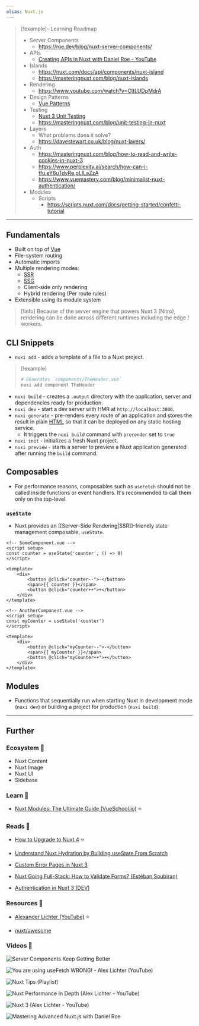 ```yaml
---
alias: Nuxt.js
---
```


> [!example]- Learning Roadmap
> - Server Components
>     - https://roe.dev/blog/nuxt-server-components/
> - APIs
>     - [Creating APIs in Nuxt with Daniel Roe - YouTube](https://www.youtube.com/watch?v=g6BVCBkRelw)
> - Islands
>     - https://nuxt.com/docs/api/components/nuxt-island
>     - https://masteringnuxt.com/blog/nuxt-islands
> - Rendering
>     - https://www.youtube.com/watch?v=CItLUDpMdrA
> - Design Patterns
>     - [Vue Patterns](https://www.patterns.dev/vue)
> - Testing
>     - [Nuxt 3 Unit Testing](https://www.youtube.com/playlist?list=PL9lzMEbdolKi-6O2DlUvZCJOvd9z7XEHg)
>     - https://masteringnuxt.com/blog/unit-testing-in-nuxt
> - Layers
>     - What problems does it solve?
>     - https://davestewart.co.uk/blog/nuxt-layers/
> - Auth
>     - https://masteringnuxt.com/blog/how-to-read-and-write-cookies-in-nuxt-3
>     - https://www.perplexity.ai/search/how-can-i-tfu.eY6uTdyRe.pLILaZzA
>     - https://www.vuemastery.com/blog/minimalist-nuxt-authentication/
> - Modules
>     - Scripts
>         - https://scripts.nuxt.com/docs/getting-started/confetti-tutorial

---
## Fundamentals

- Built on top of [Vue](Vue.md)
- File-system routing
- Automatic imports
- Multiple rendering modes:
    - [SSR](Server-Side%20Rendering.md)
    - [SSG](Static%20Site%20Generators.md)
    - Client-side only rendering
    - Hybrid rendering (Per route rules)
- Extensible using its module system

> [!info]
> Because of the server engine that powers Nuxt 3 (Nitro), rendering can be done across different runtimes including the edge / workers.

## CLI Snippets

- `nuxi add` - adds a template of a file to a Nuxt project.

> [!example]
> 
> ```bash
> # Generates `components/TheHeader.vue`
> nuxi add component TheHeader
> ```

- `nuxi build` - creates a `.output` directory with the application, server and dependencies ready for production.
- `nuxi dev` - start a dev server with HMR at `http://localhost:3000`.
- `nuxi generate` - pre-renders every route of an application and stores the result in plain [HTML](HTML.md) so that it can be deployed on any static hosting service. 
    - It triggers the `nuxi build` command with `prerender` set to `true`
- `nuxi init` - initializes a fresh Nuxt project.
- `nuxi preview` - starts a server to preview a Nuxt application generated after running the `build` command.

## Composables

- For performance reasons, composables such as `useFetch` should not be called inside functions or event handlers. It's recommended to call them only on the top-level.

### `useState`

- Nuxt provides an [[Server-Side Rendering|SSR]]-friendly state management composable,  `useState`.

```vue
<!-- SomeComponent.vue -->
<script setup>
const counter = useState('counter', () => 0)
</script>

<template>
    <div>
        <button @click="counter--">-</button>
        <span>{{ counter }}</span>
        <button @click="counter++">+</button>
    </div>
</template>
```

```vue
<!-- AnotherComponent.vue -->
<script setup>
const myCounter = useState('counter')
</script>

<template>
    <div>
        <button @click="myCounter--">-</button>
        <span>{{ myCounter }}</span>
        <button @click="myCounter++">+</button>
    </div>
</template>
```

## Modules

- Functions that sequentially run when starting Nuxt in development mode (`nuxi dev`) or building a project for production (`nuxi build`).

---
## Further
### Ecosystem 🌳

- Nuxt Content
- Nuxt Image
- Nuxt UI
- Sidebase

### Learn 🧠

- [Nuxt Modules: The Ultimate Guide (VueSchool.io)](https://vueschool.io/courses/nuxt-modules-the-ultimate-guide) ⭐

### Reads 📄

- [How to Upgrade to Nuxt 4](https://masteringnuxt.com/blog/complete-guide-how-to-upgrade-to-nuxt-4) ⭐

- [Understand Nuxt Hydration by Building useState From Scratch](https://masteringnuxt.com/blog/understand-nuxt-hydration-by-building-usestate-from-scratch)

- [Custom Error Pages in Nuxt 3](https://masteringnuxt.com/blog/custom-error-pages-in-nuxt3)

- [Nuxt Going Full-Stack: How to Validate Forms? (Estéban Soubiran)](https://soubiran.dev/posts/nuxt-going-full-stack-how-to-validate-forms)

- [Authentication in Nuxt 3 (DEV)](https://dev.to/rafaelmagalhaes/authentication-in-nuxt-3-375o)

### Resources 🧩

- [Alexander Lichter (YouTube)](https://www.youtube.com/@TheAlexLichter/videos) ⭐

- [nuxt/awesome](https://github.com/nuxt/awesome)

### Videos 🎥

![Server Components Keep Getting Better](https://www.youtube.com/watch?v=VyEPMQGozPk)

![You are using useFetch WRONG!  - Alex Lichter (YouTube)](https://www.youtube.com/watch?v=njsGVmcWviY)

![Nuxt Tips (Playlist)](https://www.youtube.com/watch?v=SXk-L19gTZk&list=PLQnM-cL9ttacXZavMQMT-0lyGki8iSkGF)

![Nuxt Performance In Depth (Alex Lichter - YouTube)](https://www.youtube.com/watch?v=laRJNkG_wls&list=PL06MUQt-_wls2sirXbt919cIbGvKv6k5Q&index=1)

![Nuxt 3 (Alex Lichter - YouTube)](https://www.youtube.com/watch?v=2tKOZc3Z1dk&list=PL06MUQt-_wlsRNxmbIvgVuhsXG_dN1XaO&index=1)

![Mastering Advanced Nuxt.js with Daniel Roe](https://www.youtube.com/watch?v=XnWXWye8sBM)